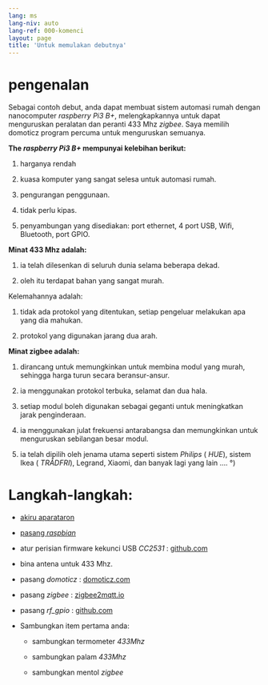 ```yaml
---
lang: ms
lang-niv: auto
lang-ref: 000-komenci
layout: page
title: 'Untuk memulakan debutnya'
---
```


# pengenalan
Sebagai contoh debut, anda dapat membuat sistem automasi rumah dengan nanocomputer _raspberry Pi3 B+_, melengkapkannya untuk dapat menguruskan peralatan dan peranti 433 Mhz _zigbee_. Saya memilih domoticz program percuma untuk menguruskan semuanya.

**The _raspberry Pi3 B+_ mempunyai kelebihan berikut:**

 1. harganya rendah


 2. kuasa komputer yang sangat selesa untuk automasi rumah.


 3. pengurangan penggunaan.


 4. tidak perlu kipas.


 5. penyambungan yang disediakan: port ethernet, 4 port USB, Wifi, Bluetooth, port GPIO.




**Minat 433 Mhz adalah:**

 1. ia telah dilesenkan di seluruh dunia selama beberapa dekad.


 2. oleh itu terdapat bahan yang sangat murah.



 
Kelemahannya adalah:

 1. tidak ada protokol yang ditentukan, setiap pengeluar melakukan apa yang dia mahukan.


 2. protokol yang digunakan jarang dua arah.




**Minat zigbee adalah:**

 1. dirancang untuk memungkinkan untuk membina modul yang murah, sehingga harga turun secara beransur-ansur.


 1. ia menggunakan protokol terbuka, selamat dan dua hala.


 1. setiap modul boleh digunakan sebagai geganti untuk meningkatkan jarak penginderaan.


 1. ia menggunakan julat frekuensi antarabangsa dan memungkinkan untuk menguruskan sebilangan besar modul.


 1. ia telah dipilih oleh jenama utama seperti sistem _Philips_ ( _HUE_), sistem Ikea ( _TRÅDFRI_), Legrand, Xiaomi, dan banyak lagi yang lain .... °)




# Langkah-langkah:

* [akiru aparataron](_posts/2020-08-31-aparataro.md)


* [pasang _raspbian_](_posts/2020-12-22-instali_raspbian.md)


* atur perisian firmware kekunci USB _CC2531_ : [github.com](https://github.com/jmichault/flash_cc2531)
  


* bina antena untuk 433 Mhz.


* pasang _domoticz_ : [domoticz.com](https://www.domoticz.com/wiki/Raspberry_Pi)
  


* pasang _zigbee_ : [zigbee2mqtt.io](https://www.zigbee2mqtt.io/getting_started/running_zigbee2mqtt.html)


* pasang _rf_gpio_ : [github.com](https://github.com/jmichault/rf_gpio/blob/master/LeguMin.md)
  


* Sambungkan item pertama anda:  


  * sambungkan termometer _433Mhz_


  * sambungkan palam _433Mhz_


  * sambungkan mentol _zigbee_



